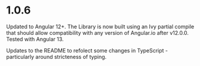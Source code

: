 # 1.0.6

Updated to Angular 12+. The Library is now built using an Ivy partial compile that should allow compatibility with any version of Angular.io after v12.0.0. Tested with Angular 13.

Updates to the README to refolect some changes in TypeScript - particularly around stricteness of typing.
